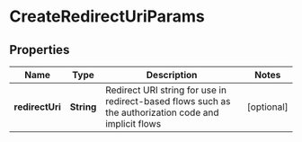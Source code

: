 
# CreateRedirectUriParams

## Properties
Name | Type | Description | Notes
------------ | ------------- | ------------- | -------------
**redirectUri** | **String** | Redirect URI string for use in redirect-based flows such as the authorization code and implicit flows |  [optional]



